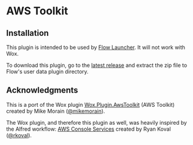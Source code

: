 # AWS Toolkit 

## Installation

This plugin is intended to be used by [Flow Launcher](https://www.flowlauncher.com/). It will not work with Wox.

To download this plugin, go to the [latest release](https://github.com/mjtimblin/Flow.Launcher.Plugin.AwsToolkit/releases/latest) and extract the zip file to Flow's user data plugin directory.

## Acknowledgments

This is a port of the Wox plugin [Wox.Plugin.AwsToolkit](https://github.com/mikemorain/Wox.Plugin.AwsToolkit) (AWS Toolkit) created by Mike Morain ([@mikemorain](https://github.com/mikemorain)).

The Wox plugin, and therefore this plugin as well, was heavily inspired by the Alfred workflow: [AWS Console Services](https://github.com/rkoval/alfred-aws-console-services-workflow) created by Ryan Koval ([@rkoval](https://github.com/rkoval)).
